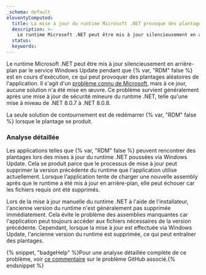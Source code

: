 ```yaml
---
_schema: default
eleventyComputed:
  title: La mise à jour du runtime Microsoft .NET provoque des plantages de {{ fr.RDM }}
  description: >-
    Le runtime Microsoft .NET peut être mis à jour silencieusement en arrière-plan pendant que {{ fr.RDM }} est en cours d'exécution, ce qui peut provoquer des plantages aléatoires de l'application.
  status:
  keywords:
---
```

Le runtime Microsoft .NET peut être mis à jour silencieusement en arrière-plan par le service Windows Update pendant que {% var, "RDM" false %} est en cours d'exécution, ce qui peut provoquer des plantages aléatoires de l'application. Il s'agit d'un <a href="https://github.com/dotnet/runtime/issues/60144" target="_blank" rel="noopener">problème connu de Microsoft</a>, mais à ce jour, aucune solution n'a été mise en œuvre. Ce problème survient généralement après une mise à jour de sécurité mineure du runtime .NET, telle qu'une mise à niveau de .NET 8.0.7 à .NET 8.0.8.

La seule solution de contournement est de redémarrer {% var, "RDM" false %} lorsque le plantage se produit.

### Analyse détaillée

Les applications telles que {% var, "RDM" false %} peuvent rencontrer des plantages lors des mises à jour du runtime .NET poussées via Windows Update. Cela se produit parce que le processus de mise à jour peut supprimer la version précédente du runtime que l'application utilise actuellement. Lorsque l'application tente de charger une nouvelle assembly après que le runtime a été mis à jour en arrière-plan, elle peut échouer car les fichiers requis ont été supprimés.

Lors de la mise à jour manuelle du runtime .NET à l'aide de l'installateur, l'ancienne version du runtime n'est généralement pas supprimée immédiatement. Cela évite le problème des assemblies manquantes car l'application peut toujours accéder aux fichiers nécessaires de la version précédente. Cependant, lorsque la mise à jour est effectuée via Windows Update, l'ancienne version du runtime est supprimée, ce qui peut entraîner des plantages.

{% snippet, "badgeHelp" %}Pour une analyse détaillée complète de ce problème, voir <a href="https://github.com/dotnet/runtime/issues/60144#issuecomment-2289137821" target="_blank" rel="noopener">ce commentaire</a> sur le problème GitHub associé.{% endsnippet %}
